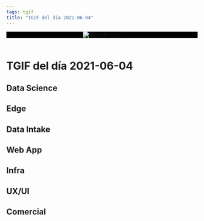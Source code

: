 ```yaml
---
tags: tgif
title: "TGIF del día 2021-06-04"
---
```


<header style="background-color: black;">
<a href="{{ '/' | url }}"><img src="{{ '/img/logo.png' | url }}" alt="MonoM logo"></a>
</header>

# TGIF del día 2021-06-04

## Data Science

## Edge

## Data Intake

## Web App

## Infra

## UX/UI

## Comercial
